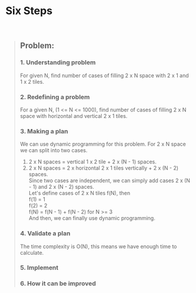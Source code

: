 # Six Steps
<br />

> ## Problem:
>
> ### 1. Understanding problem
> For given N, find number of cases of filling 2 x N space with 2 x 1 and 1 x 2 tiles.
> ### 2. Redefining a problem
> For a given N, (1 <= N <= 1000), find number of cases of filling 2 x N space with horizontal and vertical 2 x 1 tiles.
> ### 3. Making a plan
> We can use dynamic programming for this problem.
> For 2 x N space we can split into two cases.  
> 1) 2 x N spaces = vertical 1 x 2 tile + 2 x (N - 1) spaces.  
> 2) 2 x N spaces = 2 x horizontal 2 x 1 tiles vertically + 2 x (N - 2) spaces.  
> Since two cases are independent, we can simply add cases 2 x (N - 1) and 2 x (N - 2) spaces.  
> Let's define cases of 2 x N tiles f(N), then  
> f(1) = 1  
> f(2) = 2  
> f(N) = f(N - 1) + f(N - 2) for N >= 3    
> And then, we can finally use dynamic programming.
> ### 4. Validate a plan
> The time complexity is O(N), this means we have enough time to calculate.
> ### 5. Implement
>
> ### 6. How it can be improved
>
>
>

